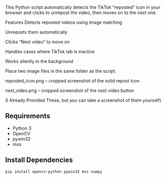 This Python script automatically detects the TikTok “reposted” icon in your browser and clicks to unrepost the video, then moves on to the next one.

Features
Detects reposted videos using image matching

Unreposts them automatically

Clicks “Next video” to move on

Handles cases where TikTok tab is inactive



Works silently in the background

Place two image files in the same folder as the script:

reposted_icon.png – cropped screenshot of the solid repost icon

next_video.png – cropped screenshot of the next video button

(I Already Provided These, but you can take a screenshot of them yourself)









## Requirements
- Python 3
- OpenCV
- pywin32
- mss

## Install Dependencies
```bash
pip install opencv-python pywin32 mss numpy
